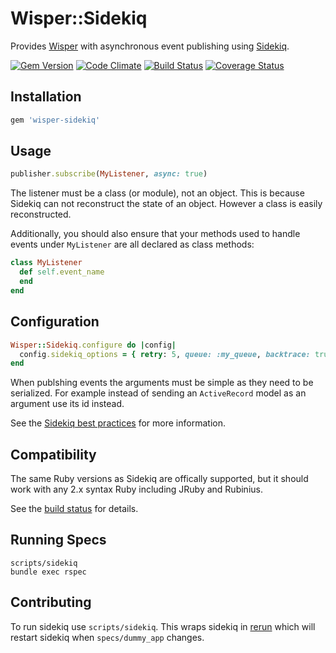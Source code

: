 # Wisper::Sidekiq

Provides [Wisper](https://github.com/krisleech/wisper) with asynchronous event
publishing using [Sidekiq](https://github.com/mperham/sidekiq).

[![Gem Version](https://badge.fury.io/rb/wisper-sidekiq.png)](http://badge.fury.io/rb/wisper-sidekiq)
[![Code Climate](https://codeclimate.com/github/krisleech/wisper-sidekiq.png)](https://codeclimate.com/github/krisleech/wisper-sidekiq)
[![Build Status](https://travis-ci.org/krisleech/wisper-sidekiq.png?branch=master)](https://travis-ci.org/krisleech/wisper-sidekiq)
[![Coverage Status](https://coveralls.io/repos/krisleech/wisper-sidekiq/badge.png?branch=master)](https://coveralls.io/r/krisleech/wisper-sidekiq?branch=master)

## Installation

```ruby
gem 'wisper-sidekiq'
```

## Usage

```ruby
publisher.subscribe(MyListener, async: true)
```

The listener must be a class (or module), not an object. This is because Sidekiq
can not reconstruct the state of an object. However a class is easily reconstructed.

Additionally, you should also ensure that your methods used to handle events under `MyListener` are all declared as class methods:

```ruby
class MyListener
  def self.event_name
  end
end
```

## Configuration

```ruby
Wisper::Sidekiq.configure do |config|
  config.sidekiq_options = { retry: 5, queue: :my_queue, backtrace: true }
end
```

When publshing events the arguments must be simple as they need to be
serialized. For example instead of sending an `ActiveRecord` model as an argument
use its id instead.

See the [Sidekiq best practices](https://github.com/mperham/sidekiq/wiki/Best-Practices)
for more information.

## Compatibility

The same Ruby versions as Sidekiq are offically supported, but it should work
with any 2.x syntax Ruby including JRuby and Rubinius.

See the [build status](https://travis-ci.org/krisleech/wisper-sidekiq) for details.

## Running Specs

```
scripts/sidekiq
bundle exec rspec
```

## Contributing

To run sidekiq use `scripts/sidekiq`. This wraps sidekiq in [rerun](https://github.com/alexch/rerun) 
which will restart sidekiq when `specs/dummy_app` changes.
